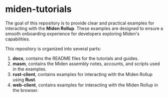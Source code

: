 # miden-tutorials

The goal of this repository is to provide clear and practical examples for interacting with the **Miden Rollup**. These examples are designed to ensure a smooth onboarding experience for developers exploring Miden's capabilities.

This repository is organized into several parts:

1. **docs**, contains the README files for the tutorials and guides.
2. **masm**, contains the Miden assembly notes, accounts, and scripts used in the examples.
3. **rust-client**, contains examples for interacting with the Miden Rollup using **Rust**.
4. **web-client**, contains examples for interacting with the Miden Rollup in the browser.
